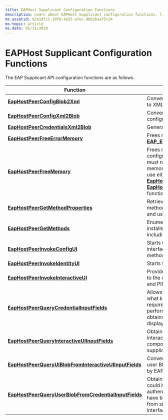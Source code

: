 ```yaml
---
title: EAPHost Supplicant Configuration Functions
description: Learn about EAPHost Supplicant configuration functions, like EapHostPeerConfigBlob2Xml and EapHostPeerGetMethods.
ms.assetid: 92a1df11-10f9-4e55-a7ec-db026aaf5c24
ms.topic: article
ms.date: 05/31/2018
---
```


# EAPHost Supplicant Configuration Functions

The EAP Supplicant API configuration functions are as follows.



| Function                                                                                                           | Description                                                                                                                                                                                                                                                                          |
|--------------------------------------------------------------------------------------------------------------------|--------------------------------------------------------------------------------------------------------------------------------------------------------------------------------------------------------------------------------------------------------------------------------------|
| [**EapHostPeerConfigBlob2Xml**](https://docs.microsoft.com/previous-versions/windows/desktop/api/eaphostpeerconfigapis/nf-eaphostpeerconfigapis-eaphostpeerconfigblob2xml)                                                 | Converts the configuration blob to XML.                                                                                                                                                                                                                                              |
| [**EapHostPeerConfigXml2Blob**](https://docs.microsoft.com/previous-versions/windows/desktop/api/eaphostpeerconfigapis/nf-eaphostpeerconfigapis-eaphostpeerconfigxml2blob)                                                 | Converts XML into the configuration blob.                                                                                                                                                                                                                                            |
| [**EapHostPeerCredentialsXml2Blob**](https://docs.microsoft.com/previous-versions/windows/desktop/api/eaphostpeerconfigapis/nf-eaphostpeerconfigapis-eaphostpeercredentialsxml2blob)                                       | Generates the credentials BLOB.                                                                                                                                                                                                                                                      |
| [**EapHostPeerFreeErrorMemory**](https://docs.microsoft.com/previous-versions/windows/desktop/api/eaphostpeerconfigapis/nf-eaphostpeerconfigapis-eaphostpeerfreeerrormemory)                                               | Frees memory allocated to an [**EAP\_ERROR**](/windows/desktop/api/eaptypes/ns-eaptypes-eap_error) structure.                                                                                                                                                                                                              |
| [**EapHostPeerFreeMemory**](https://docs.microsoft.com/previous-versions/windows/desktop/api/eaphostpeerconfigapis/nf-eaphostpeerconfigapis-eaphostpeerfreememory)                                                         | Frees memory returned by the configuration APIs. This function must not be used to free error memory. To free error memory, use either the [**EapHostPeerFreeEapError**](/previous-versions/windows/desktop/api/eappapis/nf-eappapis-eaphostpeerfreeeaperror) or [**EapHostPeerFreeErrrorMemory**](/previous-versions/windows/desktop/api/eaphostpeerconfigapis/nf-eaphostpeerconfigapis-eaphostpeerfreeerrormemory) function. |
| [**EapHostPeerGetMethodProperties**](/previous-versions/windows/desktop/api/eaphostpeerconfigapis/nf-eaphostpeerconfigapis-eaphostpeergetmethodproperties)                                           | Retrieves properties of an EAP method given the connection and user data.                                                                                                                                                                                                            |
| [**EapHostPeerGetMethods**](https://docs.microsoft.com/previous-versions/windows/desktop/api/eaphostpeerconfigapis/nf-eaphostpeerconfigapis-eaphostpeergetmethods)                                                         | Enumerates all EAP methods installed and available for use, including legacy EAP methods.                                                                                                                                                                                            |
| [**EapHostPeerInvokeConfigUI**](/previous-versions/windows/desktop/api/eaphostpeerconfigapis/nf-eaphostpeerconfigapis-eaphostpeerinvokeconfigui)                                                     | Starts the configuration user interface of the specified EAP method.                                                                                                                                                                                                                 |
| [**EapHostPeerInvokeIdentityUI**](/previous-versions/windows/desktop/api/eaphostpeerconfigapis/nf-eaphostpeerconfigapis-eaphostpeerinvokeidentityui)                                                 | Starts the identity user interface.                                                                                                                                                                                                                                                  |
| [**EapHostPeerInvokeInteractiveUI**](https://docs.microsoft.com/previous-versions/windows/desktop/api/eaphostpeerconfigapis/nf-eaphostpeerconfigapis-eaphostpeerinvokeinteractiveui)                                       | Provides credentials interactivity to the user, such as a smart card and PIN for example.                                                                                                                                                                                            |
| [**EapHostPeerQueryCredentialInputFields**](/previous-versions/windows/desktop/api/eaphostpeerconfigapis/nf-eaphostpeerconfigapis-eaphostpeerquerycredentialinputfields)                             | Allows the user to determine what kind of credentials are required by the methods to perform authentication. It also obtains the fields to be displayed in the user interface.                                                                                                       |
| [**EapHostPeerQueryInteractiveUIInputFields**](/previous-versions/windows/desktop/api/eaphostpeerconfigapis/nf-eaphostpeerconfigapis-eaphostpeerqueryinteractiveuiinputfields)                       | Obtains the input fields for interactive user interface components to raise on the supplicant.                                                                                                                                                                                       |
| [**EapHostPeerQueryUIBlobFromInteractiveUIInputFields**](/previous-versions/windows/desktop/api/eapmethodpeerapis/nf-eapmethodpeerapis-eappeerqueryuiblobfrominteractiveuiinputfields)       | Converts user information into a user BLOB that can consumed by EAPHost run-time functions.                                                                                                                                                                                          |
| [**EapHostPeerQueryUserBlobFromCredentialInputFields**](https://docs.microsoft.com/previous-versions/windows/desktop/api/eaphostpeerconfigapis/nf-eaphostpeerconfigapis-eaphostpeerqueryuserblobfromcredentialinputfields) | Obtains the credential BLOB that could be used start authentication once user inputs have been received from the from single sign-on user interface.                                                                                                                                 |



 

 

 




